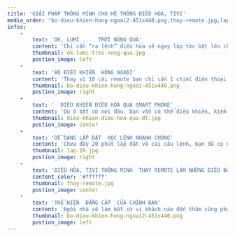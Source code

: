 ```yaml
---
title: 'GIẢI PHÁP THÔNG MINH CHO HỆ THỐNG ĐIỀU HOÀ, TIVI'
media_order: 'bo-dieu-khien-hong-ngoai2-451x440.png,thay-remote.jpg,lap-IR.jpg,dieu-khien-dieu-hoa-qua-dt.jpg,bo-dieu-khien-hong-ngoai-451x440.png,ok-lumi-troi-nong-qua.jpg'
infos:
    -
        text: 'OK, LUMI ...  TRỜI NÓNG QUÁ'
        content: 'Chỉ cần “ra lệnh” điều hòa sẽ ngay lập tức bật lên chưa đầy 3 giây.'
        thumbnail: ok-lumi-troi-nong-qua.jpg
        postion_image: left
    -
        text: 'BỘ ĐIỀU KHIỂN  HỒNG NGOẠI'
        content: 'Thay vì 10 cái remote bạn chỉ cần 1 chiếc điện thoại là hoàn toàn điều khiển được các thiết bị sử remote trong ngôi nhà. Bộ điều khiển hồng ngoại có thể học tới và lưu 1.000 lệnh của điều khiển remote.'
        thumbnail: bo-dieu-khien-hong-ngoai-451x440.png
        postion_image: right
    -
        text: '  ĐIỀU KHIỂN ĐIỀU HÒA QUA SMART PHONE'
        content: 'Dù ở bất cứ nơi đâu, bạn vẫn có thể điều khiển, kiểm soát điều hòa trên smartphone khi được kết nối internet, 3G/4G. Giúp bạn xua tan nỗi lo quên tắt các thiết bị điện khi ra ngoài.'
        thumbnail: dieu-khien-dieu-hoa-qua-dt.jpg
        postion_image: center
    -
        text: 'DỄ DÀNG LẮP ĐẶT  HỌC LỆNH NHANH CHÓNG'
        content: 'Chưa đầy 20 phút lắp đặt và cài câu lệnh, bạn đã có ngay ngôi nhà tiện nghi. Sản phẩm đạt chuẩn CE và UL – được phép xuất khẩu tới 104 quốc gia trên thế giới.'
        thumbnail: lap-IR.jpg
        postion_image: right
    -
        text: 'ĐIỀU HÒA, TIVI THÔNG MINH  THAY REMOTE LÀM NHỮNG ĐIỀU BẠN MUỐN'
        content_color: '#ffffff'
        thumbnail: thay-remote.jpg
        postion_image: center
    -
        text: 'THỂ HIỆN  ĐẲNG CẤP  CỦA CHÍNH BẠN'
        content: 'Ngôi nhà sẽ làm bất cứ vị khách nào đến thăm cũng phải ngạc nhiên. Thể hiện đẳng cấp của chính bạn.'
        thumbnail: bo-dieu-khien-hong-ngoai2-451x440.png
        postion_image: left
---
```


